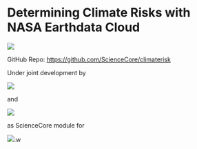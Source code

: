 # Determining Climate Risks with NASA Earthdata Cloud

![](../assets/banner.jpg)


GitHub Repo: https://github.com/ScienceCore/climaterisk


Under joint development by 

![](../assets/MD_logo.png)

and

![](../assets/2i2c_logo.png)

as ScienceCore module for 

![](../assets/TOPS.png):w
